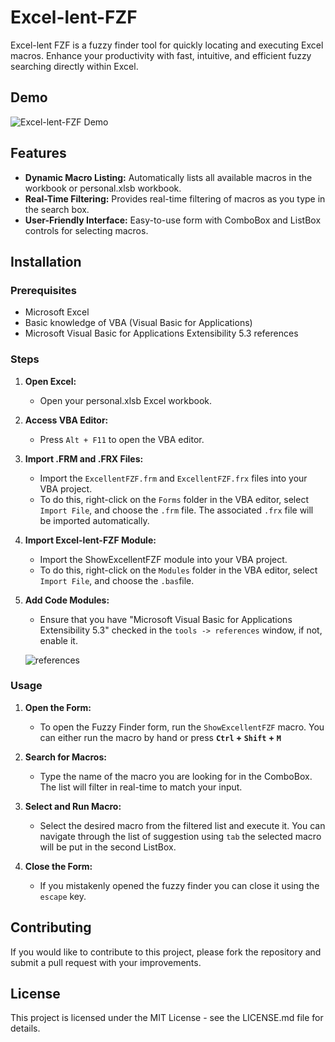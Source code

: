 # Excel-lent-FZF
Excel-lent FZF is a fuzzy finder tool for quickly locating and executing Excel macros. Enhance your productivity with fast, intuitive, and efficient fuzzy searching directly within Excel.

## Demo

![Excel-lent-FZF Demo](images/ExcellentFZF_demo.gif)

## Features

- **Dynamic Macro Listing:** Automatically lists all available macros in the workbook or personal.xlsb workbook.
- **Real-Time Filtering:** Provides real-time filtering of macros as you type in the search box.
- **User-Friendly Interface:** Easy-to-use form with ComboBox and ListBox controls for selecting macros.

## Installation

### Prerequisites

- Microsoft Excel
- Basic knowledge of VBA (Visual Basic for Applications)
- Microsoft Visual Basic for Applications Extensibility 5.3 references

### Steps

1. **Open Excel:**
   - Open your personal.xlsb Excel workbook.

2. **Access VBA Editor:**
   - Press `Alt + F11` to open the VBA editor.

3. **Import .FRM and .FRX Files:**
   - Import the `ExcellentFZF.frm` and `ExcellentFZF.frx` files into your VBA project.
   - To do this, right-click on the `Forms` folder in the VBA editor, select `Import File`, and choose the `.frm` file. The associated `.frx` file will be imported automatically.

4. **Import Excel-lent-FZF Module:**
   - Import the ShowExcellentFZF module into your VBA project.
   - To do this, right-click on the `Modules` folder in the VBA editor, select `Import File`, and choose the `.bas`file.

5. **Add Code Modules:**
   - Ensure that you have "Microsoft Visual Basic for Applications Extensibility 5.3" checked in the `tools -> references` window, if not, enable it.

   ![references](images/references.png)

### Usage

1. **Open the Form:**
   - To open the Fuzzy Finder form, run the `ShowExcellentFZF` macro. You can either run the macro by hand or press **`Ctrl` + `Shift` + `M`**

2. **Search for Macros:**
   - Type the name of the macro you are looking for in the ComboBox. The list will filter in real-time to match your input.

3. **Select and Run Macro:**
   - Select the desired macro from the filtered list and execute it. You can navigate through the list of suggestion using `tab` the selected macro will be put in the second ListBox. 

4. **Close the Form:**
   - If you mistakenly opened the fuzzy finder you can close it using the `escape` key.

## Contributing

If you would like to contribute to this project, please fork the repository and submit a pull request with your improvements.

## License

This project is licensed under the MIT License - see the LICENSE.md file for details.
